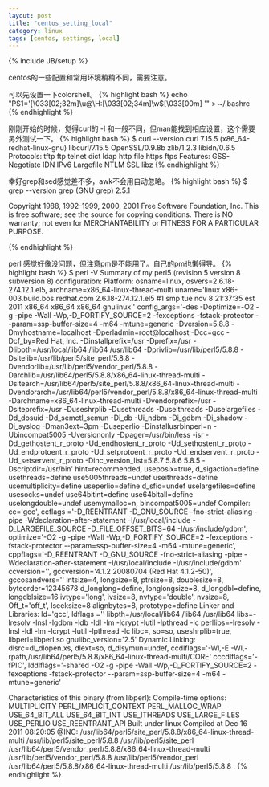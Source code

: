 ```yaml
---
layout: post
title: "centos_setting_local"
category: linux
tags: [centos, settings, local]
---
```

{% include JB/setup %}

centos的一些配置和常用环境稍稍不同，需要注意。


可以先设置一下colorshell。
{% highlight bash %}
echo "PS1='\[\033[02;32m\]\u@\H:\[\033[02;34m\]\w\$\[\033[00m\] '" > ~/.bashrc
{% endhighlight %}


刚刚开始的时候，觉得curl的 -I 和一般不同，但man能找到相应设置，这个需要另外测试一下。
{% highlight bash %}
$ curl --version
curl 7.15.5 (x86_64-redhat-linux-gnu) libcurl/7.15.5 OpenSSL/0.9.8b zlib/1.2.3 libidn/0.6.5
Protocols: tftp ftp telnet dict ldap http file https ftps 
Features: GSS-Negotiate IDN IPv6 Largefile NTLM SSL libz
{% endhighlight %}

幸好grep和sed感觉差不多，awk不会用自动忽略。
{% highlight bash %}
$ grep --version
grep (GNU grep) 2.5.1

Copyright 1988, 1992-1999, 2000, 2001 Free Software Foundation, Inc.
This is free software; see the source for copying conditions. There is NO
warranty; not even for MERCHANTABILITY or FITNESS FOR A PARTICULAR PURPOSE.

{% endhighlight %}

perl 感觉好像没问题，但注意pm是不能用了。自己的pm也懒得导。
{% highlight bash %}
$ perl -V
Summary of my perl5 (revision 5 version 8 subversion 8) configuration:
  Platform:
    osname=linux, osvers=2.6.18-274.12.1.el5, archname=x86_64-linux-thread-multi
    uname='linux x86-003.build.bos.redhat.com 2.6.18-274.12.1.el5 #1 smp tue nov 8 21:37:35 est 2011 x86_64 x86_64 x86_64 gnulinux '
    config_args='-des -Doptimize=-O2 -g -pipe -Wall -Wp,-D_FORTIFY_SOURCE=2 -fexceptions -fstack-protector --param=ssp-buffer-size=4 -m64 -mtune=generic -Dversion=5.8.8 -Dmyhostname=localhost -Dperladmin=root@localhost -Dcc=gcc -Dcf_by=Red Hat, Inc. -Dinstallprefix=/usr -Dprefix=/usr -Dlibpth=/usr/local/lib64 /lib64 /usr/lib64 -Dprivlib=/usr/lib/perl5/5.8.8 -Dsitelib=/usr/lib/perl5/site_perl/5.8.8 -Dvendorlib=/usr/lib/perl5/vendor_perl/5.8.8 -Darchlib=/usr/lib64/perl5/5.8.8/x86_64-linux-thread-multi -Dsitearch=/usr/lib64/perl5/site_perl/5.8.8/x86_64-linux-thread-multi -Dvendorarch=/usr/lib64/perl5/vendor_perl/5.8.8/x86_64-linux-thread-multi -Darchname=x86_64-linux-thread-multi -Dvendorprefix=/usr -Dsiteprefix=/usr -Duseshrplib -Dusethreads -Duseithreads -Duselargefiles -Dd_dosuid -Dd_semctl_semun -Di_db -Ui_ndbm -Di_gdbm -Di_shadow -Di_syslog -Dman3ext=3pm -Duseperlio -Dinstallusrbinperl=n -Ubincompat5005 -Uversiononly -Dpager=/usr/bin/less -isr -Dd_gethostent_r_proto -Ud_endhostent_r_proto -Ud_sethostent_r_proto -Ud_endprotoent_r_proto -Ud_setprotoent_r_proto -Ud_endservent_r_proto -Ud_setservent_r_proto -Dinc_version_list=5.8.7 5.8.6 5.8.5 -Dscriptdir=/usr/bin'
    hint=recommended, useposix=true, d_sigaction=define
    usethreads=define use5005threads=undef useithreads=define usemultiplicity=define
    useperlio=define d_sfio=undef uselargefiles=define usesocks=undef
    use64bitint=define use64bitall=define uselongdouble=undef
    usemymalloc=n, bincompat5005=undef
  Compiler:
    cc='gcc', ccflags ='-D_REENTRANT -D_GNU_SOURCE -fno-strict-aliasing -pipe -Wdeclaration-after-statement -I/usr/local/include -D_LARGEFILE_SOURCE -D_FILE_OFFSET_BITS=64 -I/usr/include/gdbm',
    optimize='-O2 -g -pipe -Wall -Wp,-D_FORTIFY_SOURCE=2 -fexceptions -fstack-protector --param=ssp-buffer-size=4 -m64 -mtune=generic',
    cppflags='-D_REENTRANT -D_GNU_SOURCE -fno-strict-aliasing -pipe -Wdeclaration-after-statement -I/usr/local/include -I/usr/include/gdbm'
    ccversion='', gccversion='4.1.2 20080704 (Red Hat 4.1.2-50)', gccosandvers=''
    intsize=4, longsize=8, ptrsize=8, doublesize=8, byteorder=12345678
    d_longlong=define, longlongsize=8, d_longdbl=define, longdblsize=16
    ivtype='long', ivsize=8, nvtype='double', nvsize=8, Off_t='off_t', lseeksize=8
    alignbytes=8, prototype=define
  Linker and Libraries:
    ld='gcc', ldflags =''
    libpth=/usr/local/lib64 /lib64 /usr/lib64
    libs=-lresolv -lnsl -lgdbm -ldb -ldl -lm -lcrypt -lutil -lpthread -lc
    perllibs=-lresolv -lnsl -ldl -lm -lcrypt -lutil -lpthread -lc
    libc=, so=so, useshrplib=true, libperl=libperl.so
    gnulibc_version='2.5'
  Dynamic Linking:
    dlsrc=dl_dlopen.xs, dlext=so, d_dlsymun=undef, ccdlflags='-Wl,-E -Wl,-rpath,/usr/lib64/perl5/5.8.8/x86_64-linux-thread-multi/CORE'
    cccdlflags='-fPIC', lddlflags='-shared -O2 -g -pipe -Wall -Wp,-D_FORTIFY_SOURCE=2 -fexceptions -fstack-protector --param=ssp-buffer-size=4 -m64 -mtune=generic'


Characteristics of this binary (from libperl): 
  Compile-time options: MULTIPLICITY PERL_IMPLICIT_CONTEXT
                        PERL_MALLOC_WRAP USE_64_BIT_ALL USE_64_BIT_INT
                        USE_ITHREADS USE_LARGE_FILES USE_PERLIO
                        USE_REENTRANT_API
  Built under linux
  Compiled at Dec 16 2011 08:20:05
  @INC:
    /usr/lib64/perl5/site_perl/5.8.8/x86_64-linux-thread-multi
    /usr/lib/perl5/site_perl/5.8.8
    /usr/lib/perl5/site_perl
    /usr/lib64/perl5/vendor_perl/5.8.8/x86_64-linux-thread-multi
    /usr/lib/perl5/vendor_perl/5.8.8
    /usr/lib/perl5/vendor_perl
    /usr/lib64/perl5/5.8.8/x86_64-linux-thread-multi
    /usr/lib/perl5/5.8.8
    .
{% endhighlight %}


